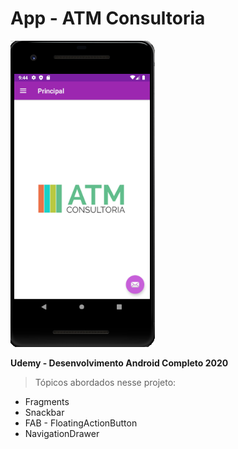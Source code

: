 # App - ATM Consultoria

![Imagem APP](https://github.com/Jardier/atm-consultoria/blob/master/app/src/main/res/drawable/imagem_app.png)

**Udemy - Desenvolvimento Android Completo 2020**

> Tópicos abordados nesse projeto:
- Fragments
- Snackbar
- FAB - FloatingActionButton
- NavigationDrawer
